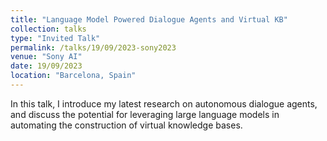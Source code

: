 ```yaml
---
title: "Language Model Powered Dialogue Agents and Virtual KB"
collection: talks
type: "Invited Talk"
permalink: /talks/19/09/2023-sony2023
venue: "Sony AI"
date: 19/09/2023
location: "Barcelona, Spain"
---
```


In this talk,  I introduce my latest research on autonomous dialogue agents, and discuss the potential for leveraging large language models in automating the construction of virtual knowledge bases.
